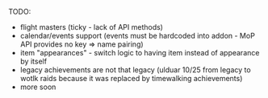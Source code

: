 TODO:
- flight masters (ticky - lack of API methods)
- calendar/events support (events must be hardcoded into addon - MoP API provides no key => name pairing)
- item "appearances" - switch logic to having item instead of appearance by itself
- legacy achievements are not that legacy (ulduar 10/25 from legacy to wotlk raids because it was replaced by timewalking achievements)
- more soon